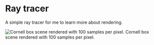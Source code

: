 # Ray tracer
A simple ray tracer for me to learn more about rendering.

![Cornell box scene rendered with 100 samples per pixel.](cornell_box_100.png)
Cornell box scene rendered with 100 samples per pixel.
